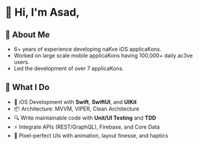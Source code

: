 # 👋 Hi, I'm Asad,

## 📖 About Me

- 6+ years of experience developing naKve iOS applicaKons.
- Worked on large scale mobile applicaKons having 100,000+ daily ac3ve users.
- Led the development of over 7 applicaKons.

## 🚀 What I Do

- 📱 iOS Development with **Swift**, **SwiftUI**, and **UIKit**
- 📦 Architecture: MVVM, VIPER, Clean Architecture
- 🔍 Write maintainable code with **Unit/UI Testing** and **TDD**
- ⚡️ Integrate APIs (REST/GraphQL), Firebase, and Core Data
- 🎨 Pixel-perfect UIs with animation, layout finesse, and haptics
